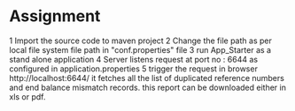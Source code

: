 # Assignment

1 Import the source code to maven project
2 Change the file path as per local file system file path in "conf.properties" file 
3 run App_Starter as a stand alone application
4 Server listens request at port no : 6644 as configured in application.properties
5 trigger the request in browser http://localhost:6644/ it fetches all the list of duplicated reference numbers and end balance 
 mismatch records. this report can be downloaded either in xls or pdf. 
